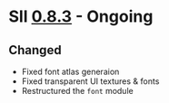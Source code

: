 # Sll [0.8.3] - Ongoing

## Changed

- Fixed font atlas generaion
- Fixed transparent UI textures & fonts
- Restructured the `font` module

[0.8.3]: https://github.com/sl-lang/sll/compare/sll-v0.8.2...main

